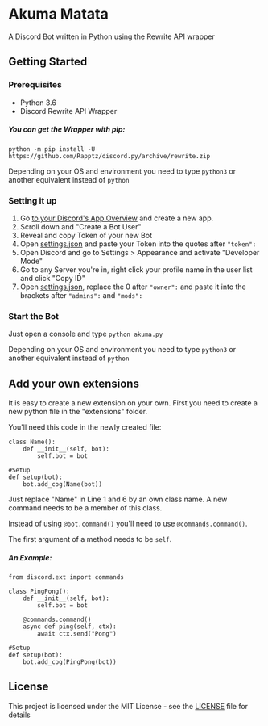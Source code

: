 # Akuma Matata

A Discord Bot written in Python using the Rewrite API wrapper

## Getting Started

### Prerequisites
- Python 3.6
- Discord Rewrite API Wrapper

##### You can get the Wrapper with pip:
`python -m pip install -U https://github.com/Rapptz/discord.py/archive/rewrite.zip`

Depending on your OS and environment you need to type `python3` or another equivalent instead of `python`

### Setting it up
1. Go [to your Discord's App Overview](https://discordapp.com/developers/applications/me) and create a new app.
2. Scroll down and "Create a Bot User"
3. Reveal and copy Token of your new Bot
4. Open [settings.json](settings.json) and paste your Token into the quotes after `"token":`
5. Open Discord and go to Settings > Appearance and activate "Developer Mode"
6. Go to any Server you're in, right click your profile name in the user list and click "Copy ID"
7. Open [settings.json](settings.json), replace the 0 after `"owner":` and paste it into the brackets after `"admins":` and `"mods":`

### Start the Bot
Just open a console and type ```python akuma.py```

Depending on your OS and environment you need to type `python3` or another equivalent instead of `python`

## Add your own extensions
It is easy to create a new extension on your own. First you need to create a new python file in the "extensions" folder.

You'll need this code in the newly created file: 
```
class Name():
    def __init__(self, bot):
        self.bot = bot

#Setup
def setup(bot):
    bot.add_cog(Name(bot))
```

Just replace "Name" in Line 1 and 6 by an own class name. A new command needs to be a member of this class.

Instead of using `@bot.command()` you'll need to use `@commands.command()`. 

The first argument of a method needs to be `self`.

##### An Example:
```
from discord.ext import commands

class PingPong():
    def __init__(self, bot):
        self.bot = bot
        
    @commands.command()
    async def ping(self, ctx):
    	await ctx.send("Pong")

#Setup
def setup(bot):
    bot.add_cog(PingPong(bot))
```

## License
This project is licensed under the MIT License - see the [LICENSE](LICENSE) file for details